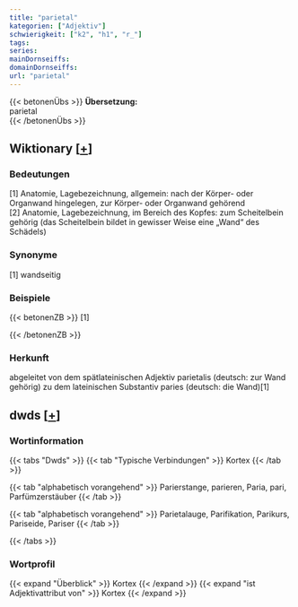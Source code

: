 ```yaml
---
title: "parietal"
kategorien: ["Adjektiv"]
schwierigkeit: ["k2", "h1", "r_"]
tags:
series:
mainDornseiffs:
domainDornseiffs:
url: "parietal"
---
```


{{< betonenÜbs >}}
**Übersetzung:**  
parietal  
{{< /betonenÜbs >}}

## Wiktionary [[+](https://de.wiktionary.org/wiki/parietal)]

### Bedeutungen
[1] Anatomie, Lagebezeichnung, allgemein: nach der Körper- oder Organwand hingelegen, zur Körper- oder Organwand gehörend  
[2] Anatomie, Lagebezeichnung, im Bereich des Kopfes: zum Scheitelbein gehörig (das Scheitelbein bildet in gewisser Weise eine „Wand“ des Schädels)  

### Synonyme
[1] wandseitig  

### Beispiele
{{< betonenZB >}}
[1]  

{{< /betonenZB >}}
### Herkunft
abgeleitet von dem spätlateinischen Adjektiv parietalis (deutsch: zur Wand gehörig) zu dem lateinischen Substantiv paries (deutsch: die Wand)[1]  



## dwds [[+](https://www.dwds.de/wb/parietal)]

### Wortinformation
{{< tabs "Dwds" >}}
{{< tab "Typische Verbindungen" >}}
Kortex
{{< /tab >}}

{{< tab "alphabetisch vorangehend" >}}
Parierstange, parieren, Paria, pari, Parfümzerstäuber
{{< /tab >}}

{{< tab "alphabetisch vorangehend" >}}
Parietalauge, Parifikation, Parikurs, Pariseide, Pariser
{{< /tab >}}

{{< /tabs >}}

### Wortprofil
{{< expand "Überblick" >}} Kortex {{< /expand >}}
{{< expand "ist Adjektivattribut von" >}} Kortex {{< /expand >}}

